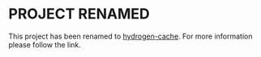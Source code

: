 # PROJECT RENAMED

This project has been renamed to [hydrogen-cache](https://github.com/yiding-he/hydrogen-cache). For more information please follow the link.
